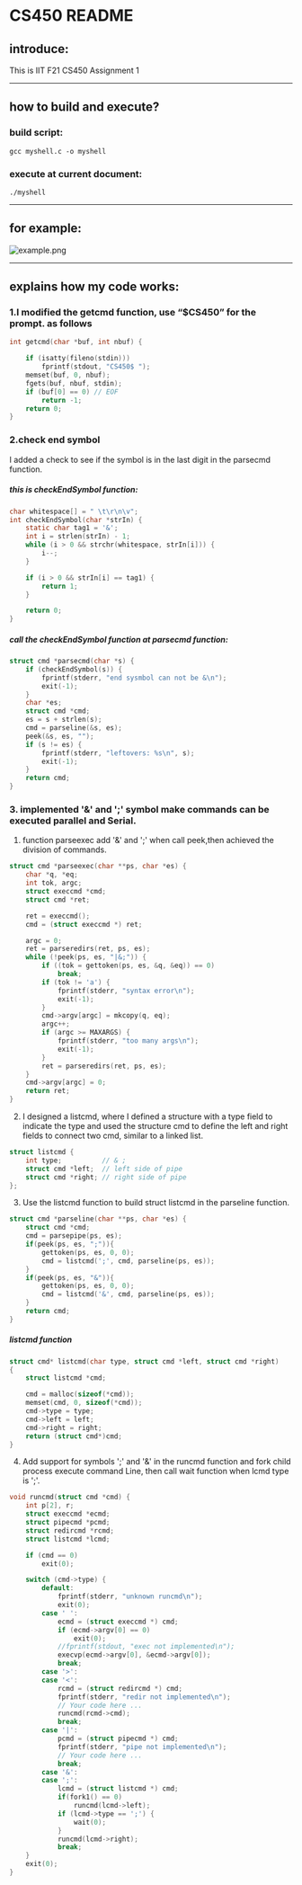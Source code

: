 # CS450 README

## introduce:
This is IIT F21 CS450 Assignment 1

---

## how to build and execute?
### build script:
```shell
gcc myshell.c -o myshell
```
### execute at current document:
```shell
./myshell
```
---
## for example:
![example.png](myshell.png)

---
## explains how my code works:
### 1.I modified the getcmd function, use “$CS450” for the prompt. as follows
```c
int getcmd(char *buf, int nbuf) {

    if (isatty(fileno(stdin)))
        fprintf(stdout, "CS450$ ");
    memset(buf, 0, nbuf);
    fgets(buf, nbuf, stdin);
    if (buf[0] == 0) // EOF
        return -1;
    return 0;
}
```

### 2.check end symbol
   
I added a check to see if the symbol is in the last digit in the parsecmd function.
   
##### this is checkEndSymbol function:
```c
char whitespace[] = " \t\r\n\v";
int checkEndSymbol(char *strIn) {
    static char tag1 = '&';
    int i = strlen(strIn) - 1;
    while (i > 0 && strchr(whitespace, strIn[i])) {
        i--;
    }

    if (i > 0 && strIn[i] == tag1) {
        return 1;
    }

    return 0;
}
```
##### call the checkEndSymbol function at parsecmd function:
```c
struct cmd *parsecmd(char *s) {
    if (checkEndSymbol(s)) {
        fprintf(stderr, "end sysmbol can not be &\n");
        exit(-1);
    }
    char *es;
    struct cmd *cmd;
    es = s + strlen(s);
    cmd = parseline(&s, es);
    peek(&s, es, "");
    if (s != es) {
        fprintf(stderr, "leftovers: %s\n", s);
        exit(-1);
    }
    return cmd;
}
```

### 3. implemented '&' and ';' symbol make commands can be executed parallel and Serial.

1. function parseexec add '&' and ';' when call peek,then achieved the division of commands.
```c
struct cmd *parseexec(char **ps, char *es) {
    char *q, *eq;
    int tok, argc;
    struct execcmd *cmd;
    struct cmd *ret;

    ret = execcmd();
    cmd = (struct execcmd *) ret;

    argc = 0;
    ret = parseredirs(ret, ps, es);
    while (!peek(ps, es, "|&;")) {
        if ((tok = gettoken(ps, es, &q, &eq)) == 0)
            break;
        if (tok != 'a') {
            fprintf(stderr, "syntax error\n");
            exit(-1);
        }
        cmd->argv[argc] = mkcopy(q, eq);
        argc++;
        if (argc >= MAXARGS) {
            fprintf(stderr, "too many args\n");
            exit(-1);
        }
        ret = parseredirs(ret, ps, es);
    }
    cmd->argv[argc] = 0;
    return ret;
}
```


2. I designed a listcmd, where I defined a structure with a type field to indicate the type and used the structure cmd to define the left and right fields to connect two cmd, similar to a linked list. 
```c
struct listcmd {
    int type;          // & ;
    struct cmd *left;  // left side of pipe
    struct cmd *right; // right side of pipe
};
```
3. Use the listcmd function to build struct listcmd in the parseline function.
```c
struct cmd *parseline(char **ps, char *es) {
    struct cmd *cmd;
    cmd = parsepipe(ps, es);
    if(peek(ps, es, ";")){
        gettoken(ps, es, 0, 0);
        cmd = listcmd(';', cmd, parseline(ps, es));
    }
    if(peek(ps, es, "&")){
        gettoken(ps, es, 0, 0);
        cmd = listcmd('&', cmd, parseline(ps, es));
    }
    return cmd;
}
```

##### listcmd function
```c
struct cmd* listcmd(char type, struct cmd *left, struct cmd *right)
{
    struct listcmd *cmd;

    cmd = malloc(sizeof(*cmd));
    memset(cmd, 0, sizeof(*cmd));
    cmd->type = type;
    cmd->left = left;
    cmd->right = right;
    return (struct cmd*)cmd;
}
```

4. Add support for symbols ';' and '&' in the runcmd function and fork child process execute command Line, then call wait function when lcmd type is ';'.
```c
void runcmd(struct cmd *cmd) {
    int p[2], r;
    struct execcmd *ecmd;
    struct pipecmd *pcmd;
    struct redircmd *rcmd;
    struct listcmd *lcmd;

    if (cmd == 0)
        exit(0);

    switch (cmd->type) {
        default:
            fprintf(stderr, "unknown runcmd\n");
            exit(0);
        case ' ':
            ecmd = (struct execcmd *) cmd;
            if (ecmd->argv[0] == 0)
                exit(0);
            //fprintf(stdout, "exec not implemented\n");
            execvp(ecmd->argv[0], &ecmd->argv[0]);
            break;
        case '>':
        case '<':
            rcmd = (struct redircmd *) cmd;
            fprintf(stderr, "redir not implemented\n");
            // Your code here ...
            runcmd(rcmd->cmd);
            break;
        case '|':
            pcmd = (struct pipecmd *) cmd;
            fprintf(stderr, "pipe not implemented\n");
            // Your code here ...
            break;
        case '&':
        case ';':
            lcmd = (struct listcmd *) cmd;
            if(fork1() == 0)
                runcmd(lcmd->left);
            if (lcmd->type == ';') {
                wait(0);
            }
            runcmd(lcmd->right);
            break;
    }
    exit(0);
}
```